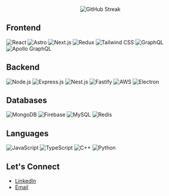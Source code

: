 <p align="center">
  <img src="https://github-readme-streak-stats.herokuapp.com/?user=shaukat456&" alt="GitHub Streak" />
</p>


## Frontend

![React](https://img.shields.io/badge/React-61DAFB?style=for-the-badge&logo=react&logoColor=white)
![Astro](https://img.shields.io/badge/Astro-000000?style=for-the-badge&logo=astro&logoColor=white)
![Next.js](https://img.shields.io/badge/Next.js-000000?style=for-the-badge&logo=next.js&logoColor=white)
![Redux](https://img.shields.io/badge/Redux-764ABC?style=for-the-badge&logo=redux&logoColor=white)
![Tailwind CSS](https://img.shields.io/badge/Tailwind%20CSS-38B2AC?style=for-the-badge&logo=tailwind-css&logoColor=white)
![GraphQL](https://img.shields.io/badge/GraphQL-E10098?style=for-the-badge&logo=graphql&logoColor=white)
![Apollo GraphQL](https://img.shields.io/badge/Apollo%20GraphQL-FD3E44?style=for-the-badge&logo=apollo-graphql&logoColor=white)

## Backend

![Node.js](https://img.shields.io/badge/Node.js-339933?style=for-the-badge&logo=node.js&logoColor=white)
![Express.js](https://img.shields.io/badge/Express.js-000?style=for-the-badge&logo=express&logoColor=white)
![Nest.js](https://img.shields.io/badge/Nest.js-D42026?style=for-the-badge&logo=nestjs&logoColor=white)
![Fastify](https://img.shields.io/badge/Fastify-FF5E5B?style=for-the-badge&logo=fastify&logoColor=white)
![AWS](https://img.shields.io/badge/AWS-232F3E?style=for-the-badge&logo=amazon-aws&logoColor=white)
![Electron](https://img.shields.io/badge/Electron-47848F?style=for-the-badge&logo=electron&logoColor=white)

## Databases

![MongoDB](https://img.shields.io/badge/MongoDB-13AA52?style=for-the-badge&logo=mongodb&logoColor=white)
![Firebase](https://img.shields.io/badge/Firebase-FFCA28?style=for-the-badge&logo=firebase&logoColor=white)
![MySQL](https://img.shields.io/badge/MySQL-4479A1?style=for-the-badge&logo=mysql&logoColor=white)
![Redis](https://img.shields.io/badge/Redis-D82C20?style=for-the-badge&logo=redis&logoColor=white)

## Languages

![JavaScript](https://img.shields.io/badge/JavaScript-F7DF1E?style=for-the-badge&logo=javascript&logoColor=black)
![TypeScript](https://img.shields.io/badge/TypeScript-007ACC?style=for-the-badge&logo=typescript&logoColor=white)
![C++](https://img.shields.io/badge/C++-D42026?style=for-the-badge&logo=c%2B%2B&logoColor=white)
![Python](https://img.shields.io/badge/Python-2E5266?style=for-the-badge&logo=python&logoColor=white)

## Let's Connect

- [LinkedIn](https://linkedin.com/in/shaukat-sohail-012aaa167/)
- [Email](shaukatsohail75@gmail.com)
